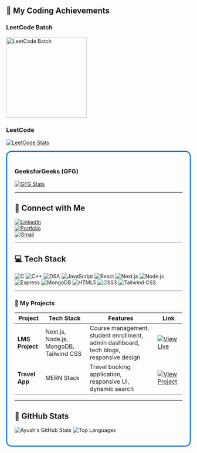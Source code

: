 
## 🧠 My Coding Achievements

### LeetCode Batch
<img src="https://assets.leetcode.com/static_assets/others/2550.gif" alt="LeetCode Batch" width="220"/>  

### LeetCode
[![LeetCode Stats](https://leetcard.jacoblin.cool/Ayush_rajak_208?theme=dark&font=Karma&ext=activity)](https://leetcode.com/u/Ayush_rajak_208/)

<div style="border:3px solid #0078D7; border-radius:15px; padding:20px;">
  
### GeeksforGeeks (GFG)
<a href="https://www.geeksforgeeks.org/user/ayushrajak5/">
  <img src="https://gfgstatscard.vercel.app/ayushrajak5" alt="GFG Stats" />
</a>

---

## 🔗 Connect with Me

[![LinkedIn](https://img.shields.io/badge/LinkedIn-Ayush--Rajak-blue?style=for-the-badge&logo=linkedin)](https://www.linkedin.com/in/ayush-rajak-677a3a245/)  
[![Portfolio](https://img.shields.io/badge/Portfolio-ayush--rajak--01.vercel.app-green?style=for-the-badge&logo=vercel)](https://ayush-rajak-01.vercel.app/)  
[![Gmail](https://img.shields.io/badge/Gmail-ayurjk008@gmail.com-red?style=for-the-badge&logo=gmail)](mailto:ayurjk008@gmail)

---

## 💻 Tech Stack

![C](https://img.shields.io/badge/C-00599C?style=for-the-badge&logo=c&logoColor=white)
![C++](https://img.shields.io/badge/C++-00599C?style=for-the-badge&logo=c%2B%2B&logoColor=white)
![DSA](https://img.shields.io/badge/DSA-Algorithm-orange?style=for-the-badge&logo=algorithm)
![JavaScript](https://img.shields.io/badge/JavaScript-F7DF1E?style=for-the-badge&logo=javascript&logoColor=black)
![React](https://img.shields.io/badge/React-20232A?style=for-the-badge&logo=react&logoColor=61DAFB)
![Next.js](https://img.shields.io/badge/Next.js-000000?style=for-the-badge&logo=next.js&logoColor=white)
![Node.js](https://img.shields.io/badge/Node.js-43853D?style=for-the-badge&logo=node.js&logoColor=white)
![Express](https://img.shields.io/badge/Express.js-404D59?style=for-the-badge&logo=express&logoColor=white)
![MongoDB](https://img.shields.io/badge/MongoDB-4EA94B?style=for-the-badge&logo=mongodb&logoColor=white)
![HTML5](https://img.shields.io/badge/HTML5-E34F26?style=for-the-badge&logo=html5&logoColor=white)
![CSS3](https://img.shields.io/badge/CSS3-1572B6?style=for-the-badge&logo=css3&logoColor=white)
![Tailwind CSS](https://img.shields.io/badge/Tailwind_CSS-38B2AC?style=for-the-badge&logo=tailwind-css&logoColor=white)

---

### 📂 My Projects

| Project | Tech Stack | Features | Link |
|---------|------------|----------|------|
| **LMS Project** | Next.js, Node.js, MongoDB, Tailwind CSS | Course management, student enrollment, admin dashboard, tech blogs, responsive design | [![View Live](https://img.shields.io/badge/View_Live-🔗-blue?style=for-the-badge)](https://frontend-lms-jvka.vercel.app/about) |
| **Travel App** | MERN Stack | Travel booking application, responsive UI, dynamic search | [![View Project](https://img.shields.io/badge/View_Project-🔗-green?style=for-the-badge)](https://connecttrip.in/) |

---

## 🌟 GitHub Stats

![Ayush's GitHub Stats](https://github-readme-stats.vercel.app/api?username=Ayush-rajak-18&show_icons=true&theme=dark)
![Top Languages](https://github-readme-stats.vercel.app/api/top-langs/?username=Ayush-rajak-18&layout=compact&theme=dark)



